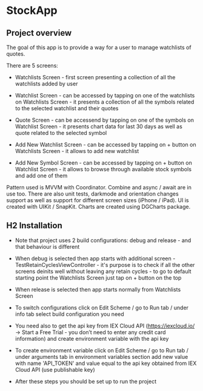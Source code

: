 # StockApp

## Project overview

The goal of this app is to provide a way for a user to manage watchlists of quotes. 

There are 5 screens: 

- Watchlists Screen - first screen presenting a collection of all the watchlists added by user

- Watchlist Screen - can be accessed by tapping on one of the watchlists on Watchlists Screen - it presents a collection of all the symbols related to the selected watchlist and their quotes

- Quote Screen - can be accessend by tapping on one of the symbols on Watchlist Screen - it presents chart data for last 30 days as well as quote related to the selected symbol

- Add New Watchlist Screen - can be accessed by tapping on + button on Watchlists Screen - it allows to add new watchlist

- Add New Symbol Screen - can be accessed by tapping on + button on Watchlist Screen - it allows to browse through available stock symbols and add one of them 

Pattern used is MVVM with Coordinator. Combine and async / await are in use too. There are also unit tests, darkmode and orientation changes support as well as support for different screen sizes (iPhone / iPad). UI is created with UIKit / SnapKit. Charts are created using DGCharts package.   

## H2 Installation 

- Note that project uses 2 build configurations: debug and release - and that behaviour is different

- When debug is selected then app starts with additional screen - TestRetainCyclesViewController - it's purpose is to check if all the other screens deinits well without leaving any retain cycles - to go to default starting point the Watchlists Screen just tap on + button on the top

- When release is selected then app starts normally from Watchlists Screen

- To switch configurations click on Edit Scheme / go to Run tab / under info tab select build configuration you need

- You need also to get the api key from IEX Cloud API (https://iexcloud.io/ -> Start a Free Trial - you don’t need to enter any credit card information) and create environment variable with the api key

- To create environment variable click on Edit Scheme / go to Run tab / under arguments tab in environment variables section add new value with name 'API_TOKEN' and value equal to the api key obtained from IEX Cloud API (use publishable key)

- After these steps you should be set up to run the project
